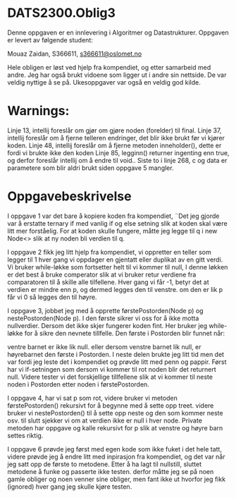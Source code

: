 ﻿# DATS2300.Oblig3
Denne oppgaven er en innlevering i Algoritmer og Datastrukturer. Oppgaven er levert av følgende student:

Mouaz Zaidan, S366611, s366611@oslomet.no

Hele obligen er løst ved hjelp fra kompendiet, og etter samarbeid med andre. Jeg har også brukt vidoene som ligger ut i andre sin nettside. De var veldig nyttige å se på. Ukesoppgaver var også en veldig god kilde.

# Warnings:
Linje 13, intellij foreslår om gjør om gjøre noden (forelder) til final.
Linje 37, intellij foreslår om å fjerne telleren endringer, det blir ikke brukt før vi kjører koden.
Linje 48, intellij foreslår om å fjerne metoden inneholder(), dette er fordi vi brukte ikke den koden
Linje 85, legginn() returner ingenting enn true, og derfor foreslår intellij om å endre til void..
Siste to i linje 268, c og data er parametere som blir aldri brukt siden oppgave 5 mangler.


# Oppgavebeskrivelse
I oppgave 1 var det bare å kopiere koden fra kompendiet, ¨Det jeg gjorde var å erstatte ternary if med vanlig if og else setning slik at koden skal være litt mer forståelig. For at koden skulle fungere, måtte jeg legge til q i new Node<> slik at ny noden bli verdien til q.

I oppgave 2 fikk jeg litt hjelp fra kompendiet, vi oppretter en teller som legger til 1 hver gang vi oppdager en gjentatt eller duplikat av en gitt verdi. Vi bruker while-løkke som fortsetter helt til vi kommer til null, I denne løkken er det best å bruke comperator slik at vi bruker retur verdiene fra comparatoren til å skille alle tilfellene. Hver gang vi får -1, betyr det at verdien er mindre enn p, og dermed legges den til venstre. om den er lik p får vi 0 så legges den til høyre.

I oppgave 3, jobbet jeg med å opprette førstePostorden(Node p) og nestePostorden(Node p). I den første sikrer vi oss for å ikke motta nullverdier. Dersom det ikke skjer fungerer koden fint. Her bruker jeg while-løkke for å sikre den nevnete tillfelle. Den første i Postorden blir funnet når:

ventre barnet er ikke lik null.
eller dersom venstre barnet lik null, er høyrebarnet den første i Postorden.
I neste delen brukte jeg litt tid men det var fordi jeg leste det i kompendiet og prøvde litt med penn og pappir. Først har vi if-setningen som dersom vi kommer til rot noden blir det returnert null. Videre tester vi det forskjellige tillfellene slik at vi kommer til neste noden i Postorden etter noden i førstePostorden.

I oppgave 4, har vi sat p som rot, videre bruker vi metoden førstePostorden() rekursivt for å begynne med å sette opp treet. videre bruker vi nestePostorden() til å sette opp neste og den som kommer neste osv. til slutt sjekker vi om at verdien ikke er null i hver node. Private metoden har oppgave og kalle rekursivt for p slik at venstre og høyre barn settes riktig.

I oppgave 6 prøvde jeg først med egen kode som ikke fuket i det hele tatt, videre prøvde jeg å endre litt med inpirasjon fra kompendiet, og det var når jeg satt opp de første to metodene. Etter å ha lagt til nullstill, sluttet metodene å funke og passerte ikke testen. derfor måtte jeg se på noen gamle obliger og noen venner sine obliger, men fant ikke ut hvorfor jeg fikk (ignored) hver gang jeg skulle kjøre testen.
